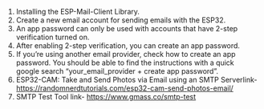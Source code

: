 1. Installing the ESP-Mail-Client Library.
2. Create a new email account for sending emails with the ESP32.
3. An app password can only be used with accounts that have 2-step verification turned on.
4. After enabling 2-step verification, you can create an app password.
5. If you’re using another email provider, check how to create an app password. You should be able to find the instructions with a quick google search “your_email_provider + create app password”.
6. ESP32-CAM: Take and Send Photos via Email using an SMTP Serverlink-
https://randomnerdtutorials.com/esp32-cam-send-photos-email/
7. SMTP Test Tool link-
https://www.gmass.co/smtp-test
